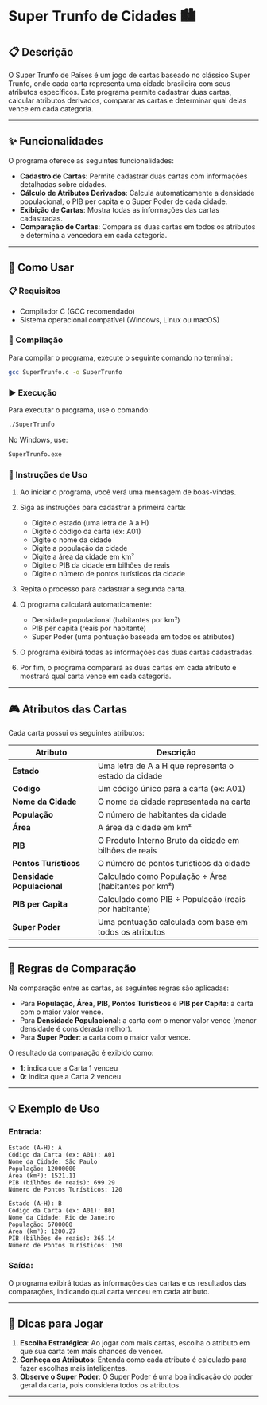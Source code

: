 # Super Trunfo de Cidades 🏙️

## 📋 Descrição

O Super Trunfo de Países é um jogo de cartas baseado no clássico Super Trunfo, onde cada carta representa uma cidade brasileira com seus atributos específicos. Este programa permite cadastrar duas cartas, calcular atributos derivados, comparar as cartas e determinar qual delas vence em cada categoria.

---

## ✨ Funcionalidades

O programa oferece as seguintes funcionalidades:

* **Cadastro de Cartas**: Permite cadastrar duas cartas com informações detalhadas sobre cidades.
* **Cálculo de Atributos Derivados**: Calcula automaticamente a densidade populacional, o PIB per capita e o Super Poder de cada cidade.
* **Exibição de Cartas**: Mostra todas as informações das cartas cadastradas.
* **Comparação de Cartas**: Compara as duas cartas em todos os atributos e determina a vencedora em cada categoria.

---

## 🚀 Como Usar

### 📋 Requisitos

* Compilador C (GCC recomendado)
* Sistema operacional compatível (Windows, Linux ou macOS)

### 🔧 Compilação

Para compilar o programa, execute o seguinte comando no terminal:

```bash
gcc SuperTrunfo.c -o SuperTrunfo
```

### ▶️ Execução

Para executar o programa, use o comando:

```bash
./SuperTrunfo
```

No Windows, use:

```bash
SuperTrunfo.exe
```

### 📝 Instruções de Uso

1. Ao iniciar o programa, você verá uma mensagem de boas-vindas.

2. Siga as instruções para cadastrar a primeira carta:
   * Digite o estado (uma letra de A a H)
   * Digite o código da carta (ex: A01)
   * Digite o nome da cidade
   * Digite a população da cidade
   * Digite a área da cidade em km²
   * Digite o PIB da cidade em bilhões de reais
   * Digite o número de pontos turísticos da cidade

3. Repita o processo para cadastrar a segunda carta.

4. O programa calculará automaticamente:
   * Densidade populacional (habitantes por km²)
   * PIB per capita (reais por habitante)
   * Super Poder (uma pontuação baseada em todos os atributos)

5. O programa exibirá todas as informações das duas cartas cadastradas.

6. Por fim, o programa comparará as duas cartas em cada atributo e mostrará qual carta vence em cada categoria.

---

## 🎮 Atributos das Cartas

Cada carta possui os seguintes atributos:

| Atributo | Descrição |
|----------|-----------|
| **Estado** | Uma letra de A a H que representa o estado da cidade |
| **Código** | Um código único para a carta (ex: A01) |
| **Nome da Cidade** | O nome da cidade representada na carta |
| **População** | O número de habitantes da cidade |
| **Área** | A área da cidade em km² |
| **PIB** | O Produto Interno Bruto da cidade em bilhões de reais |
| **Pontos Turísticos** | O número de pontos turísticos da cidade |
| **Densidade Populacional** | Calculado como População ÷ Área (habitantes por km²) |
| **PIB per Capita** | Calculado como PIB ÷ População (reais por habitante) |
| **Super Poder** | Uma pontuação calculada com base em todos os atributos |

---

## 📏 Regras de Comparação

Na comparação entre as cartas, as seguintes regras são aplicadas:

* Para **População**, **Área**, **PIB**, **Pontos Turísticos** e **PIB per Capita**: a carta com o maior valor vence.
* Para **Densidade Populacional**: a carta com o menor valor vence (menor densidade é considerada melhor).
* Para **Super Poder**: a carta com o maior valor vence.

O resultado da comparação é exibido como:
* **1**: indica que a Carta 1 venceu
* **0**: indica que a Carta 2 venceu

---

## 💡 Exemplo de Uso

### Entrada:

```
Estado (A-H): A
Código da Carta (ex: A01): A01
Nome da Cidade: São Paulo
População: 12000000
Área (km²): 1521.11
PIB (bilhões de reais): 699.29
Número de Pontos Turísticos: 120

Estado (A-H): B
Código da Carta (ex: A01): B01
Nome da Cidade: Rio de Janeiro
População: 6700000
Área (km²): 1200.27
PIB (bilhões de reais): 365.14
Número de Pontos Turísticos: 150
```

### Saída:

O programa exibirá todas as informações das cartas e os resultados das comparações, indicando qual carta venceu em cada atributo.

---

## 🎯 Dicas para Jogar

1. **Escolha Estratégica**: Ao jogar com mais cartas, escolha o atributo em que sua carta tem mais chances de vencer.
2. **Conheça os Atributos**: Entenda como cada atributo é calculado para fazer escolhas mais inteligentes.
3. **Observe o Super Poder**: O Super Poder é uma boa indicação do poder geral da carta, pois considera todos os atributos.

---
